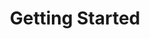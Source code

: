 ---
title: Getting Started
parent: docs
order: 1
sections:

   - file: step1
     layout: text

   - file: step2
     layout: text

   - file: step2-result
     layout: board
     data:
      boardid: step2-result

   - file: step3
     layout: text

   - file: step3-result
     layout: board
     data:
      boardid: step3-result 

   - file: next-steps
     layout: text

   - file: next-steps-result
     layout: board
     data:
       boardid: next-steps-result
       
   - file: attributes
     layout: text

   - file: attributes-result
     layout: board
     data:
       boardid: attributes-result

   - file: help
     layout: text


---